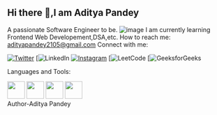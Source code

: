 ## Hi there 👋,I am Aditya Pandey
A passionate Software Engineer to be.
![image](https://github.com/user-attachments/assets/b72091cd-b4b0-4102-98a0-8013b05f5861)
I am currently learning Frontend Web Developement,DSA,etc.
How to reach me:
adityapandey2105@gmail.com
Connect with me:

[![Twitter](https://img.shields.io/badge/Twitter-1DA1F2?style=for-the-badge&logo=twitter&logoColor=white)](https://twitter.com/AdityaP92697804)
[![LinkedIn](https://img.shields.io/badge/https://www.linkedin.com/in/aditya-pandey-896106228?utm_source=share&utm_campaign=share_via&utm_content=profile&utm_medium=android_app)
[![Instagram](https://img.shields.io/badge/Instagram-E4405F?style=for-the-badge&logo=instagram&logoColor=white)](https://instagram.com/notyourraaditya)
[![LeetCode](https://img.shields.io/badge/https://leetcode.com/u/csAditya7/)
[![GeeksforGeeks](https://img.shields.io/badge/https://www.geeksforgeeks.org/user/adityapana0ue/)

 Languages and Tools:

<img src="https://cdn.jsdelivr.net/gh/devicons/devicon/icons/html5/html5-original.svg" width="40"/> 
<img src="https://cdn.jsdelivr.net/gh/devicons/devicon/icons/css3/css3-original.svg" width="40"/>
<img src="https://cdn.jsdelivr.net/gh/devicons/devicon/icons/javascript/javascript-original.svg" width="40"/>
<img src="https://cdn.jsdelivr.net/gh/devicons/devicon/icons/java/java-original.svg" width="40"/>


<br>
Author-Aditya Pandey
<!--
**CSaditya7/csAditya7** is a ✨ _special_ ✨ repository because its `README.md` (this file) appears on your GitHub profile.

Here are some ideas to get you started:

- 🔭 I’m currently working on ...
- 🌱 I’m currently learning ...
- 👯 I’m looking to collaborate on ...
- 🤔 I’m looking for help with ...
- 💬 Ask me about ...
- 📫 How to reach me: ...
- 😄 Pronouns: ...
- ⚡ Fun fact: ...
-->
